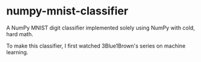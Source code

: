 # numpy-mnist-classifier
A NumPy MNIST digit classifier implemented solely using NumPy with cold, hard math.

To make this classifier, I first watched 3Blue1Brown's series on machine learning.
